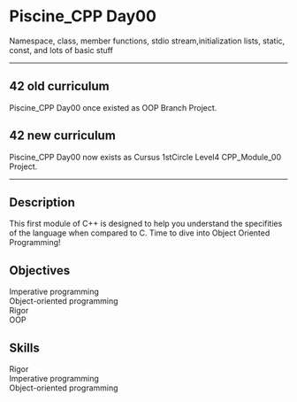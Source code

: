 # Piscine_CPP Day00

Namespace, class, member functions, stdio stream,initialization lists, static, const, and lots of basic stuff  


---


## 42 old curriculum

Piscine_CPP Day00 once existed as OOP Branch Project.  

## 42 new curriculum

Piscine_CPP Day00 now exists as Cursus 1stCircle Level4 CPP_Module_00 Project.  


---


## Description

This first module of C++ is designed to help you understand the specifities of the language when compared to C. Time to dive into Object Oriented Programming!  


## Objectives

Imperative programming  
Object-oriented programming  
Rigor  
OOP  


## Skills

Rigor  
Imperative programming  
Object-oriented programming  


